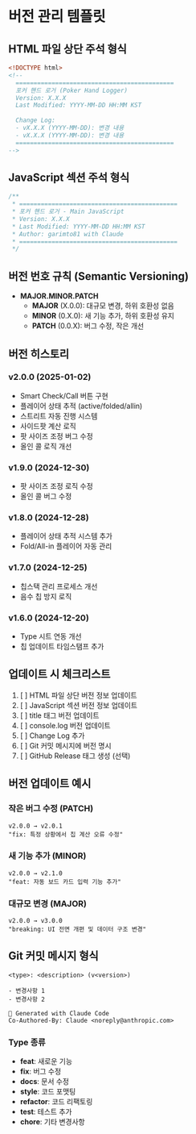 # 버전 관리 템플릿

## HTML 파일 상단 주석 형식

```html
<!DOCTYPE html>
<!--
  ============================================
  포커 핸드 로거 (Poker Hand Logger)
  Version: X.X.X
  Last Modified: YYYY-MM-DD HH:MM KST
  
  Change Log:
  - vX.X.X (YYYY-MM-DD): 변경 내용
  - vX.X.X (YYYY-MM-DD): 변경 내용
  ============================================
-->
```

## JavaScript 섹션 주석 형식

```javascript
/**
 * ============================================
 * 포커 핸드 로거 - Main JavaScript
 * Version: X.X.X
 * Last Modified: YYYY-MM-DD HH:MM KST
 * Author: garimto81 with Claude
 * ============================================
 */
```

## 버전 번호 규칙 (Semantic Versioning)

- **MAJOR.MINOR.PATCH**
  - **MAJOR** (X.0.0): 대규모 변경, 하위 호환성 없음
  - **MINOR** (0.X.0): 새 기능 추가, 하위 호환성 유지
  - **PATCH** (0.0.X): 버그 수정, 작은 개선

## 버전 히스토리

### v2.0.0 (2025-01-02)
- Smart Check/Call 버튼 구현
- 플레이어 상태 추적 (active/folded/allin)
- 스트리트 자동 진행 시스템
- 사이드팟 계산 로직
- 팟 사이즈 조정 버그 수정
- 올인 콜 로직 개선

### v1.9.0 (2024-12-30)
- 팟 사이즈 조정 로직 수정
- 올인 콜 버그 수정

### v1.8.0 (2024-12-28)
- 플레이어 상태 추적 시스템 추가
- Fold/All-in 플레이어 자동 관리

### v1.7.0 (2024-12-25)
- 칩스택 관리 프로세스 개선
- 음수 칩 방지 로직

### v1.6.0 (2024-12-20)
- Type 시트 연동 개선
- 칩 업데이트 타임스탬프 추가

## 업데이트 시 체크리스트

1. [ ] HTML 파일 상단 버전 정보 업데이트
2. [ ] JavaScript 섹션 버전 정보 업데이트
3. [ ] title 태그 버전 업데이트
4. [ ] console.log 버전 업데이트
5. [ ] Change Log 추가
6. [ ] Git 커밋 메시지에 버전 명시
7. [ ] GitHub Release 태그 생성 (선택)

## 버전 업데이트 예시

### 작은 버그 수정 (PATCH)
```
v2.0.0 → v2.0.1
"fix: 특정 상황에서 칩 계산 오류 수정"
```

### 새 기능 추가 (MINOR)
```
v2.0.0 → v2.1.0
"feat: 자동 보드 카드 입력 기능 추가"
```

### 대규모 변경 (MAJOR)
```
v2.0.0 → v3.0.0
"breaking: UI 전면 개편 및 데이터 구조 변경"
```

## Git 커밋 메시지 형식

```
<type>: <description> (v<version>)

- 변경사항 1
- 변경사항 2

🤖 Generated with Claude Code
Co-Authored-By: Claude <noreply@anthropic.com>
```

### Type 종류
- **feat**: 새로운 기능
- **fix**: 버그 수정
- **docs**: 문서 수정
- **style**: 코드 포맷팅
- **refactor**: 코드 리팩토링
- **test**: 테스트 추가
- **chore**: 기타 변경사항